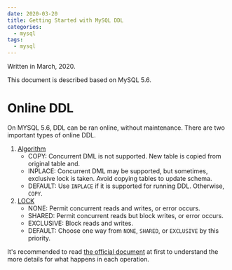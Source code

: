 ```yaml
---
date: 2020-03-20
title: Getting Started with MySQL DDL
categories:
  - mysql
tags:
  - mysql
---
```

Written in March, 2020.

This document is described based on MySQL 5.6.

Online DDL
===
On MYSQL 5.6, DDL can be ran online, without maintenance.
There are two important types of online DDL.

1. [Algorithm](https://dev.mysql.com/doc/refman/5.6/en/alter-table.html#alter-table-performance)
    * COPY: Concurrent DML is not supported. New table is copied from original table and.
    * INPLACE: Concurrent DML may be supported, but sometimes, exclusive lock is taken. Avoid copying tables to update schema.
	* DEFAULT: Use `INPLACE` if it is supported for running DDL. Otherwise, `COPY`.
1. [LOCK](https://dev.mysql.com/doc/refman/5.6/en/alter-table.html#alter-table-concurrency)
    * NONE: Permit concurrent reads and writes, or error occurs.
	* SHARED: Permit concurrent reads but block writes, or error occurs.
	* EXCLUSIVE: Block reads and writes.
	* DEFAULT: Choose one way from `NONE`, `SHARED`, or `EXCLUSIVE` by this priority.

It's recommended to read [the official document](https://dev.mysql.com/doc/refman/5.6/en/innodb-online-ddl-operations.html#online-ddl-table-operations) at first to understand the more details for what happens in each operation.
